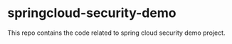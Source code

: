 # springcloud-security-demo
This repo contains the code related to spring cloud security demo project.
